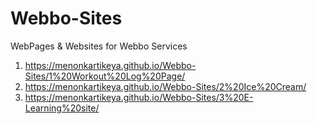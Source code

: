 # Webbo-Sites
WebPages &amp; Websites for Webbo Services

1. https://menonkartikeya.github.io/Webbo-Sites/1%20Workout%20Log%20Page/
2. https://menonkartikeya.github.io/Webbo-Sites/2%20Ice%20Cream/
3. https://menonkartikeya.github.io/Webbo-Sites/3%20E-Learning%20site/


